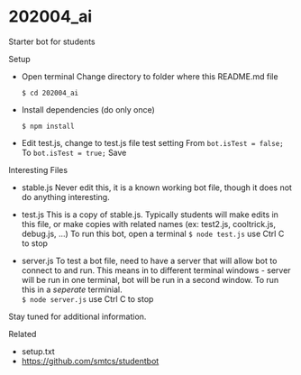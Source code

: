 # 202004_ai
Starter bot for students

Setup

  - Open terminal
Change directory to folder where this README.md file
    ```
    $ cd 202004_ai
    ```

  - Install dependencies (do only once)
    ```
    $ npm install
    ```

  - Edit test.js, change to test.js file test setting
    From
      `bot.isTest = false;`
    To
      `bot.isTest = true;`
    Save

Interesting Files

  - stable.js
    Never edit this, it is a known working bot file, though
    it does not do anything interesting.

  - test.js
    This is a copy of stable.js.  Typically students will
    make edits in this file, or make copies with related names
    (ex: test2.js, cooltrick.js, debug.js, ...)
    To run this bot, open a terminal
      `$ node test.js`
      use Ctrl C to stop

  - server.js
    To test a bot file, need to have a server that will
    allow bot to connect to and run.  This means in to different
    terminal windows - server will be run in one terminal,
    bot will be run in a second window.
    To run this in a _seperate_ terminial.  
      `$ node server.js`
      use Ctrl C to stop

Stay tuned for additional information.

Related
  - setup.txt
  - https://github.com/smtcs/studentbot
